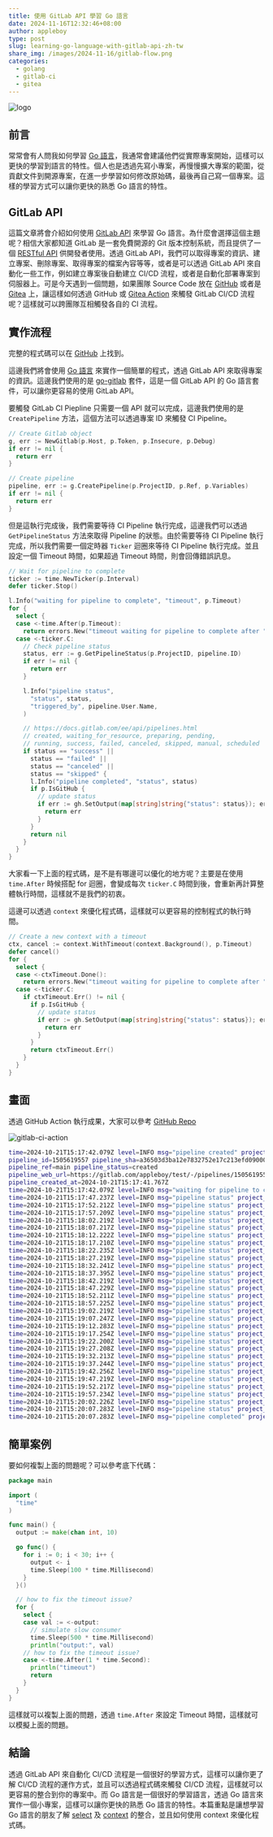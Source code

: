 ```yaml
---
title: 使用 GitLab API 學習 Go 語言
date: 2024-11-16T12:32:46+08:00
author: appleboy
type: post
slug: learning-go-language-with-gitlab-api-zh-tw
share_img: /images/2024-11-16/gitlab-flow.png
categories:
  - golang
  - gitlab-ci
  - gitea
---
```


![logo](/images/2024-11-16/gitlab-flow.png)

## 前言

常常會有人問我如何學習 [Go 語言][1]，我通常會建議他們從實際專案開始，這樣可以更快的學習到語言的特性。個人也是透過先寫小專案，再慢慢擴大專案的範圍，從貢獻文件到開源專案，在進一步學習如何修改原始碼，最後再自己寫一個專案。這樣的學習方式可以讓你更快的熟悉 Go 語言的特性。

[1]: https://go.dev/

<!--more-->

## GitLab API

這篇文章將會介紹如何使用 [GitLab API][2] 來學習 Go 語言。為什麼會選擇這個主題呢？相信大家都知道 GitLab 是一套免費開源的 Git 版本控制系統，而且提供了一個 [RESTful API][3] 供開發者使用。透過 GitLab API，我們可以取得專案的資訊、建立專案、刪除專案、取得專案的檔案內容等等，或者是可以透過 GitLab API 來自動化一些工作，例如建立專案後自動建立 CI/CD 流程，或者是自動化部署專案到伺服器上。可是今天遇到一個問題，如果團隊 Source Code 放在 [GitHub][4] 或者是 [Gitea][5] 上，讓這樣如何透過 GitHub 或 [Gitea Action][6] 來觸發 GitLab CI/CD 流程呢？這樣就可以跨團隊互相觸發各自的 CI 流程。

[2]: https://docs.gitlab.com/ee/api/
[3]: https://docs.gitlab.com/ee/api/rest/index.html
[4]: https://github.com
[5]: https://gitea.com/
[6]: https://docs.gitea.com/usage/actions/overview

## 實作流程

完整的程式碼可以在 [GitHub][11] 上找到。

[11]: https://github.com/appleboy/drone-gitlab-ci/blob/master/go.mod

這邊我們將會使用 [Go 語言][12] 來實作一個簡單的程式，透過 GitLab API 來取得專案的資訊。這邊我們使用的是 [go-gitlab][13] 套件，這是一個 GitLab API 的 Go 語言套件，可以讓你更容易的使用 GitLab API。

[12]: https://go.dev/
[13]: https://pkg.go.dev/github.com/xanzy/go-gitlab

要觸發 GitLab CI Piepline 只需要一個 API 就可以完成，這邊我們使用的是 `CreatePipeline` 方法，這個方法可以透過專案 ID 來觸發 CI Pipeline。

```go
// Create Gitlab object
g, err := NewGitlab(p.Host, p.Token, p.Insecure, p.Debug)
if err != nil {
  return err
}

// Create pipeline
pipeline, err := g.CreatePipeline(p.ProjectID, p.Ref, p.Variables)
if err != nil {
  return err
}
```

但是這執行完成後，我們需要等待 CI Pipeline 執行完成，這邊我們可以透過 `GetPipelineStatus` 方法來取得 Pipeline 的狀態。由於需要等待 CI Pipeline 執行完成，所以我們需要一個定時器 `Ticker` 迴圈來等待 CI Pipeline 執行完成。並且設定一個 Timeout 時間，如果超過 Timeout 時間，則會回傳錯誤訊息。

```go
// Wait for pipeline to complete
ticker := time.NewTicker(p.Interval)
defer ticker.Stop()

l.Info("waiting for pipeline to complete", "timeout", p.Timeout)
for {
  select {
  case <-time.After(p.Timeout):
    return errors.New("timeout waiting for pipeline to complete after " + p.Timeout.String())
  case <-ticker.C:
    // Check pipeline status
    status, err := g.GetPipelineStatus(p.ProjectID, pipeline.ID)
    if err != nil {
      return err
    }

    l.Info("pipeline status",
      "status", status,
      "triggered_by", pipeline.User.Name,
    )

    // https://docs.gitlab.com/ee/api/pipelines.html
    // created, waiting_for_resource, preparing, pending,
    // running, success, failed, canceled, skipped, manual, scheduled
    if status == "success" ||
      status == "failed" ||
      status == "canceled" ||
      status == "skipped" {
      l.Info("pipeline completed", "status", status)
      if p.IsGitHub {
        // update status
        if err := gh.SetOutput(map[string]string{"status": status}); err != nil {
          return err
        }
      }
      return nil
    }
  }
}
```

大家看一下上面的程式碼，是不是有哪邊可以優化的地方呢？主要是在使用 `time.After` 時候搭配 for 迴圈，會變成每次 `ticker.C` 時間到後，會重新再計算整體執行時間，這樣就不是我們的初衷。

這邊可以透過 `context` 來優化程式碼，這樣就可以更容易的控制程式的執行時間。

```go
// Create a new context with a timeout
ctx, cancel := context.WithTimeout(context.Background(), p.Timeout)
defer cancel()
for {
  select {
  case <-ctxTimeout.Done():
    return errors.New("timeout waiting for pipeline to complete after " + p.Timeout.String())
  case <-ticker.C:
    if ctxTimeout.Err() != nil {
      if p.IsGitHub {
        // update status
        if err := gh.SetOutput(map[string]string{"status": status}); err != nil {
          return err
        }
      }
      return ctxTimeout.Err()
    }
  }
}
```

## 畫面

透過 GitHub Action 執行成果，大家可以參考 [GitHub Repo][44]

[44]: https://github.com/appleboy/gitlab-ci-action

![gitlab-ci-action](/images/2024-11-16/screenshot.png)

```sh
time=2024-10-21T15:17:42.079Z level=INFO msg="pipeline created" project_id=***
pipeline_id=1505619557 pipeline_sha=a36503d3ba12e7832752e17c213efd09000fac03
pipeline_ref=main pipeline_status=created
pipeline_web_url=https://gitlab.com/appleboy/test/-/pipelines/1505619557
pipeline_created_at=2024-10-21T15:17:41.767Z
time=2024-10-21T15:17:42.079Z level=INFO msg="waiting for pipeline to complete" project_id=*** timeout=1h0m0s
time=2024-10-21T15:17:47.237Z level=INFO msg="pipeline status" project_id=*** status=running triggered_by="Bo-Yi Wu"
time=2024-10-21T15:17:52.212Z level=INFO msg="pipeline status" project_id=*** status=running triggered_by="Bo-Yi Wu"
time=2024-10-21T15:17:57.209Z level=INFO msg="pipeline status" project_id=*** status=running triggered_by="Bo-Yi Wu"
time=2024-10-21T15:18:02.219Z level=INFO msg="pipeline status" project_id=*** status=running triggered_by="Bo-Yi Wu"
time=2024-10-21T15:18:07.217Z level=INFO msg="pipeline status" project_id=*** status=running triggered_by="Bo-Yi Wu"
time=2024-10-21T15:18:12.222Z level=INFO msg="pipeline status" project_id=*** status=running triggered_by="Bo-Yi Wu"
time=2024-10-21T15:18:17.210Z level=INFO msg="pipeline status" project_id=*** status=running triggered_by="Bo-Yi Wu"
time=2024-10-21T15:18:22.235Z level=INFO msg="pipeline status" project_id=*** status=running triggered_by="Bo-Yi Wu"
time=2024-10-21T15:18:27.219Z level=INFO msg="pipeline status" project_id=*** status=running triggered_by="Bo-Yi Wu"
time=2024-10-21T15:18:32.241Z level=INFO msg="pipeline status" project_id=*** status=running triggered_by="Bo-Yi Wu"
time=2024-10-21T15:18:37.395Z level=INFO msg="pipeline status" project_id=*** status=running triggered_by="Bo-Yi Wu"
time=2024-10-21T15:18:42.219Z level=INFO msg="pipeline status" project_id=*** status=running triggered_by="Bo-Yi Wu"
time=2024-10-21T15:18:47.229Z level=INFO msg="pipeline status" project_id=*** status=running triggered_by="Bo-Yi Wu"
time=2024-10-21T15:18:52.211Z level=INFO msg="pipeline status" project_id=*** status=running triggered_by="Bo-Yi Wu"
time=2024-10-21T15:18:57.225Z level=INFO msg="pipeline status" project_id=*** status=running triggered_by="Bo-Yi Wu"
time=2024-10-21T15:19:02.219Z level=INFO msg="pipeline status" project_id=*** status=running triggered_by="Bo-Yi Wu"
time=2024-10-21T15:19:07.247Z level=INFO msg="pipeline status" project_id=*** status=running triggered_by="Bo-Yi Wu"
time=2024-10-21T15:19:12.283Z level=INFO msg="pipeline status" project_id=*** status=running triggered_by="Bo-Yi Wu"
time=2024-10-21T15:19:17.254Z level=INFO msg="pipeline status" project_id=*** status=running triggered_by="Bo-Yi Wu"
time=2024-10-21T15:19:22.200Z level=INFO msg="pipeline status" project_id=*** status=running triggered_by="Bo-Yi Wu"
time=2024-10-21T15:19:27.208Z level=INFO msg="pipeline status" project_id=*** status=running triggered_by="Bo-Yi Wu"
time=2024-10-21T15:19:32.213Z level=INFO msg="pipeline status" project_id=*** status=running triggered_by="Bo-Yi Wu"
time=2024-10-21T15:19:37.244Z level=INFO msg="pipeline status" project_id=*** status=running triggered_by="Bo-Yi Wu"
time=2024-10-21T15:19:42.256Z level=INFO msg="pipeline status" project_id=*** status=running triggered_by="Bo-Yi Wu"
time=2024-10-21T15:19:47.219Z level=INFO msg="pipeline status" project_id=*** status=running triggered_by="Bo-Yi Wu"
time=2024-10-21T15:19:52.217Z level=INFO msg="pipeline status" project_id=*** status=running triggered_by="Bo-Yi Wu"
time=2024-10-21T15:19:57.234Z level=INFO msg="pipeline status" project_id=*** status=running triggered_by="Bo-Yi Wu"
time=2024-10-21T15:20:02.226Z level=INFO msg="pipeline status" project_id=*** status=running triggered_by="Bo-Yi Wu"
time=2024-10-21T15:20:07.283Z level=INFO msg="pipeline status" project_id=*** status=success triggered_by="Bo-Yi Wu"
time=2024-10-21T15:20:07.283Z level=INFO msg="pipeline completed" project_id=*** status=success
```

## 簡單案例

要如何複製上面的問題呢？可以參考底下代碼：

```go
package main

import (
  "time"
)

func main() {
  output := make(chan int, 10)

  go func() {
    for i := 0; i < 30; i++ {
      output <- i
      time.Sleep(100 * time.Millisecond)
    }
  }()

  // how to fix the timeout issue?
  for {
    select {
    case val := <-output:
      // simulate slow consumer
      time.Sleep(500 * time.Millisecond)
      println("output:", val)
    // how to fix the timeout issue?
    case <-time.After(1 * time.Second):
      println("timeout")
      return
    }
  }
}
```

這樣就可以複製上面的問題，透過 `time.After` 來設定 Timeout 時間，這樣就可以模擬上面的問題。

## 結論

透過 GitLab API 來自動化 CI/CD 流程是一個很好的學習方式，這樣可以讓你更了解 CI/CD 流程的運作方式，並且可以透過程式碼來觸發 CI/CD 流程，這樣就可以更容易的整合到你的專案中。而 Go 語言是一個很好的學習語言，透過 Go 語言來實作一個小專案，這樣可以讓你更快的熟悉 Go 語言的特性。本篇重點是讓想學習 Go 語言的朋友了解 [select][21] 及 [context][22] 的整合，並且如何使用 context 來優化程式碼。

[21]: https://go.dev/ref/spec#Select_statements
[22]: https://pkg.go.dev/context
